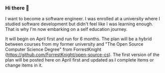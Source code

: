 ### Hi there 👋

<!--
**TKShade/TKShade** is a ✨ _special_ ✨ repository because its `README.md` (this file) appears on your GitHub profile.

Here are some ideas to get you started:

- 🔭 I’m currently working on ...
- 🌱 I’m currently learning ...
- 👯 I’m looking to collaborate on ...
- 🤔 I’m looking for help with ...
- 💬 Ask me about ...
- 📫 How to reach me: ...
- 😄 Pronouns: ...
- ⚡ Fun fact: ...
-->
I want to become a software engineer. I was enrolled at a university where I studied software development but didn't feel like I was learning enough. 
That is why I'm now embarking on a self education journey.


It will begin on April first and run for 6 months. The plan will be a hybrid between courses from my former university and "The Open Source Computer Science Degree" from ForrestKnight (https://github.com/ForrestKnight/open-source-cs). 
The first version of the plan will be posted here on April first and updated as I complete items or change items in it.

<!--![Java](https://img.shields.io/badge/Learning-Java-623ce4?style=flat-square&logo=Java&logoColor=white)--><!--taken from: https://raw.githubusercontent.com/br3ndonland/br3ndonland/main/README.md-->
<!--![Git](https://img.shields.io/badge/Learning-Git-66CDAA?style=flat-square&logo=Git&logoColor=white)-->

